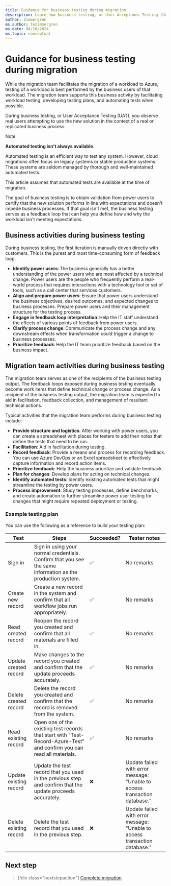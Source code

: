 ```yaml
---
title: Guidance for business testing during migration
description: Learn how business testing, or User Acceptance Testing (UAT), is used to validate that solution performance is in line with expectations.
author: Zimmergren
ms.author: tozimmergren
ms.date: 04/10/2024
ms.topic: conceptual
---
```


# Guidance for business testing during migration

While the migration team facilitates the migration of a workload to Azure, testing of a workload is best performed by the business users of that workload. The migration team supports this business activity by facilitating workload testing, developing testing plans, and automating tests when possible.

During business testing, or User Acceptance Testing (UAT), you observe real users attempting to use the new solution in the context of a real or replicated business process.

> [!NOTE]
> **Automated testing isn't always available**.
>
> Automated testing is an efficient way to test any system. However, cloud migrations often focus on legacy systems or stable production systems. These systems are seldom managed by thorough and well-maintained automated tests.
>
> This article assumes that automated tests are available at the time of migration.

The goal of business testing is to obtain validation from power users to certify that the new solution performs in line with expectations and doesn't impede business processes. If that goal isn't met, the business testing serves as a feedback loop that can help you define how and why the workload isn't meeting expectations.

## Business activities during business testing

During business testing, the first iteration is manually driven directly with customers. This is the purest and most time-consuming form of feedback loop.

- **Identify power users**: The business generally has a better understanding of the power users who are most affected by a technical change. Power users are the people who frequently perform a real-world process that requires interactions with a technology tool or set of tools, such as a call center that services customers.
- **Align and prepare power users**: Ensure that power users understand the business objectives, desired outcomes, and expected changes to business processes. Prepare power users and their management structure for the testing process.
- **Engage in feedback loop interpretation**: Help the IT staff understand the effects of various points of feedback from power users.
- **Clarify process change**: Communicate the process change and any downstream effects when transformation could trigger a change to business processes.
- **Prioritize feedback**: Help the IT team prioritize feedback based on the business impact.

## Migration team activities during business testing

The migration team serves as one of the recipients of the business testing output. The feedback loops exposed during business testing eventually become work items that define technical change or process change. As a recipient of the business testing output, the migration team is expected to aid in facilitation, feedback collection, and management of resultant technical actions.

Typical activities that the migration team performs during business testing include:

- **Provide structure and logistics**: After working with power users, you can create a spreadsheet with places for testers to add their notes that define the tests that need to be run.
- **Facilitation**: Aid in facilitation during testing.
- **Record feedback**: Provide a means and process for recording feedback. You can use Azure DevOps or an Excel spreadsheet to effectively capture information and record action items.
- **Prioritize feedback**: Help the business prioritize and validate feedback.
- **Plan for changes**: Develop plans for acting on technical changes.
- **Identify automated tests**: Identify existing automated tests that might streamline the testing by power users.
- **Process improvement**: Study testing processes, define benchmarks, and create automation to further streamline power user testing for changes that might require repeated deployment or testing.

### Example testing plan

You can use the following as a reference to build your testing plan:

|Test|Steps|Succeeded?|Tester notes|
|---|---|---|---|
|Sign in|Sign in using your normal credentials. Confirm that you see the same information as the production system.|&#x2705;|No remarks|
|Create new record|Create a new record in the system and confirm that all workflow jobs run appropriately.|&#x2705;|No remarks|
|Read created record|Reopen the record you created and confirm that all materials are filled in.|&#x2705;|No remarks|
|Update created record|Make changes to the record you created and confirm that the update proceeds accurately.|&#x2705;|No remarks|
|Delete created record|Delete the record you created and confirm that the record is removed from the system.|&#x2705;|No remarks|
|Read existing record|Open one of the existing test records that start with "Test-Record-Azure-Test" and confirm you can read all materials.|&#x2705;|No remarks|
|Update existing record|Update the test record that you used in the previous step and confirm that the update proceeds accurately.|&#x274C;|Update failed with error message: "Unable to access transaction database." |
|Delete existing record|Delete the test record that you used in the previous step.|&#x274C;|Update failed with error message: "Unable to access transaction database." |

## Next step

> [!div class="nextstepaction"]
> [Complete migration](./complete-migration.md)
